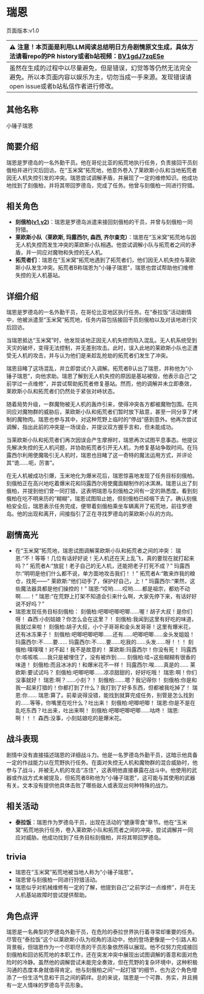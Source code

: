 # 瑞恩
页面版本:v1.0
 

| :warning: 注意！本页面是利用LLM阅读总结明日方舟剧情原文生成，具体方法请看repo的PR history或者b站视频：[BV1gdJ7zqESe](https://www.bilibili.com/video/BV1gdJ7zqESe/)         |
|:----------------------------|
| 虽然在生成的过程中以尽量避免，但是错误，幻觉等等仍然无法完全避免。所以本页面内容以娱乐为主，切勿当成一手来源。发现错误请open issue或者b站私信作者进行修改。|



## 其他名称
小锤子瑞恩
## 简要介绍
瑞恩是罗德岛的一名外勤干员。他在哥伦比亚的拓荒地执行任务，负责接回干员刻俄柏并进行灾后回访。在“玉米窝”拓荒地，他意外卷入了莱欧斯小队和当地拓荒者因无人机失控引发的冲突。瑞恩尝试调解矛盾，并展现了一定的维修知识。他成功地找到了刻俄柏，并将其带回罗德岛，完成了任务。他曾与刻俄柏一同进行狩猎。
## 相关角色
-   **刻俄柏([v1](char_2013_cerber.md),[v2](../char_v3/char_2013_cerber.md))**：瑞恩是罗德岛派遣来接回刻俄柏的干员，并曾与刻俄柏一同狩猎。
-   **莱欧斯小队（莱欧斯, 玛露西尔, 森西, 齐尔查克）**：瑞恩在“玉米窝”拓荒地与因无人机失控而发生冲突的莱欧斯小队相遇。他尝试调解小队与拓荒者之间的矛盾，并一同应对魔物和失控的无人机。
-   **拓荒者们**：瑞恩在“玉米窝”拓荒地遇到了拓荒者们，他们因无人机失控与莱欧斯小队发生冲突。拓荒者B称瑞恩为“小锤子瑞恩”，瑞恩也尝试帮助他们维修失控的无人机基站。
## 详细介绍
瑞恩是罗德岛的一名外勤干员，在哥伦比亚地区执行任务。在“泰拉饭”活动剧情中，他被派遣至“玉米窝”拓荒地，任务内容包括接回干员刻俄柏以及对该地进行灾后回访。

当瑞恩抵达“玉米窝”时，他发现该地正因无人机失控而陷入混乱。无人机系统受到天灾的破坏，变得无法控制，并无差别攻击。此时，误入此地的莱欧斯小队也正遭受无人机的攻击，并与认为他们是来趁乱抢劫的拓荒者们发生了冲突。

瑞恩目睹了这场混乱，并立即尝试介入调解。拓荒者B认出了瑞恩，并称他为“小锤子瑞恩”，向他求助。瑞恩了解到无人机失控的原因是基站被毁，他表示自己“之前学过一点维修”，并尝试帮助拓荒者修复基站。然而，他的调解并未立即奏效，莱欧斯小队和拓荒者们仍然处于紧张对峙状态。

随着局势升级，一群魔物被无人机的轰炸引来，使得冲突各方都被魔物包围。在共同应对魔物群的威胁后，莱欧斯小队和拓荒者们暂时放下敌意，甚至一同分享了烤制的魔物肉。瑞恩也参与其中，对这种荒野上临时的“停战”感到意外。他再次尝试调解，指出此前的冲突是一场误会，并提议双方握手言和，但未能成功。

当莱欧斯小队和拓荒者们再次因误会产生摩擦时，瑞恩再次试图平息事态。他提议先解决失控的无人机问题，并协助拓荒者引开无人机，为修复基站争取时间。在玛露西尔利用使魔吸引无人机时，瑞恩也目睹了这一奇特的魔法运用方式，并评论其“诡......呃，厉害”。

在无人机被成功引爆，玉米地化为爆米花后，瑞恩惊喜地发现了任务目标刻俄柏。刻俄柏正在高兴地吃着爆米花和玛露西尔用使魔面糊制作的冰淇淋。瑞恩认出了刻俄柏，并提到他们曾一同打猎，这表明瑞恩与刻俄柏之间有一定的熟悉度。看到刻俄柏在吃不明来历的“糊糊”，瑞恩试图阻止她，但刻俄柏已经咽下去了。确认刻俄柏安全后，瑞恩表示任务完成，便带着刻俄柏乘坐车辆离开了拓荒地，前往罗德岛。他的出现和离开，间接指引了正在寻找罗德岛的莱欧斯小队的方向。
## 剧情高光
- 在“玉米窝”拓荒地，瑞恩试图调解莱欧斯小队和拓荒者之间的冲突：
瑞恩:“不！等等！几位有话好好说！无人机还在天上乱飞，真的要现在就打起来吗？”
拓荒者A:“放屁！老子自己的无人机，还能把老子打死不成？”
玛露西尔:“明明是他们什么都不说，单方面地攻击我们！！”
拓荒者A:“敢来炸我的粮仓，找死——”
莱欧斯:“他们动手了，保护好自己，上！”
玛露西尔:“果然，这些魔法器具都是他们操控的！”
瑞恩:“哎哟......哎哟......都是祖宗，都劝不动啊......！”
瑞恩:“在荒野上打架不知道会引来什么啊，大家先停下来，有话好好说不好吗？”
- 瑞恩发现任务目标刻俄柏：
刻俄柏:吧唧吧唧吧唧......喔！胡子大叔！是你们呀！
森西:小刻姑娘？你怎么会在这里？！
刻俄柏:我闻到这里有好吃的味道，我就过来啦！
刻俄柏:胡子大叔，小个子哥哥和金头发哥哥！这里有爆米花，还有冰冻果子！
刻俄柏:吧唧吧唧吧唧......还有......吧唧吧唧......金头发姐姐！
玛露西尔:不......要......
玛露西尔:不......要......吃我的......头发......呀！！！
刻俄柏:噗噗噗！对不起！我不是故意的！
莱欧斯:玛露西尔！你没有死！
玛露西尔:咳咳咳......我只是被埋住了，没有被炸到......
刻俄柏:哇~这些糊糊有很香的味道！
刻俄柏:而且冰冰的！和爆米花不一样！
玛露西尔:唉......真是的......
莱欧斯:要试试吗？
刻俄柏:吧唧吧唧......凉凉甜甜的，好好吃哦！
瑞恩:啊！你们没事就好！
瑞恩:啊？......小刻？！
刻俄柏:......嗯？我记得你！
刻俄柏:你是和我一起来打猎的！你都打到了什么？我打到了好多东西，但都被我吃掉了！
瑞恩:你......
瑞恩:算了。前辈说得没错，能找到就算完成任务，别管是怎么找到的......等等，你嘴里在吃什么？吐出来！
刻俄柏:吧唧吧唧！
瑞恩:你是不是在乱吃东西？吐出来，吐出来啊！
刻俄柏:吧唧吧唧吧唧......咕咚！
瑞恩:啊！！！
森西:没事，小刻姑娘吃的是爆米花。
## 战斗表现
剧情中没有直接描述瑞恩的详细战斗力。他是一名罗德岛外勤干员，这暗示他具备一定的作战能力以在荒野执行任务。在面对失控无人机和魔物群的混合威胁时，他参与了战斗，并被无人机的攻击“冻住”，这表明他直接暴露在战斗中。他使用的武器或作战方式未被提及，但拓荒者B称他为“小锤子瑞恩”，这可能与其使用的武器有关。文本没有提供他具体击败了哪些敌人或表现出何种特殊的战力。
## 相关活动
-   **泰拉饭**：瑞恩作为罗德岛干员，出现在活动的“健康零食”章节。他在“玉米窝”拓荒地执行任务，卷入莱欧斯小队和拓荒者之间的冲突，尝试调解并一同应对威胁。他成功找到了任务目标刻俄柏，并将其带回罗德岛。
## trivia
- 瑞恩在“玉米窝”拓荒地被当地人称为“小锤子瑞恩”。
- 瑞恩曾与刻俄柏一同进行狩猎活动。
- 瑞恩似乎对机械维修有一定的了解，他提到自己“之前学过一点维修”，并在无人机基站故障时尝试提供帮助。
## 角色点评
瑞恩是一名典型的罗德岛外勤干员，在危险的泰拉世界执行着寻常却重要的任务。尽管在“泰拉饭”这个以莱欧斯小队为视角的活动中，他的登场更像是一个引路人和背景板，但瑞恩作为一个尽职尽责的干员形象依然得以展现。他不仅努力完成接回刻俄柏和回访拓荒地的本职工作，还在突发冲突中展现出试图调解的善意和面对危险时的冷静。虽然他的调解尝试未能完全奏效，但在荒野的复杂环境中，这种积极沟通的态度本身就值得肯定。他与刻俄柏之间“一起打猎”的细节，也为这个角色增添了一份生活气息和干员之间的羁绊。总的来说，瑞恩是一个可靠、务实，并且拥有一定人情味的罗德岛干员形象。